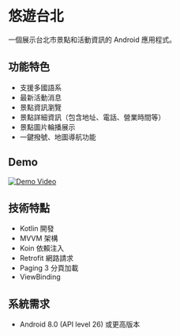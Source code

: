 # 悠遊台北

一個展示台北市景點和活動資訊的 Android 應用程式。

## 功能特色

- 支援多國語系
- 最新活動消息
- 景點資訊瀏覽
- 景點詳細資訊（包含地址、電話、營業時間等）
- 景點圖片輪播展示
- 一鍵撥號、地圖導航功能

## Demo

[![Demo Video](https://img.youtube.com/vi/Bd8tS2Oy_Jo/0.jpg)](https://youtube.com/shorts/Bd8tS2Oy_Jo)

## 技術特點

- Kotlin 開發
- MVVM 架構
- Koin 依賴注入
- Retrofit 網路請求
- Paging 3 分頁加載
- ViewBinding

## 系統需求

- Android 8.0 (API level 26) 或更高版本
 